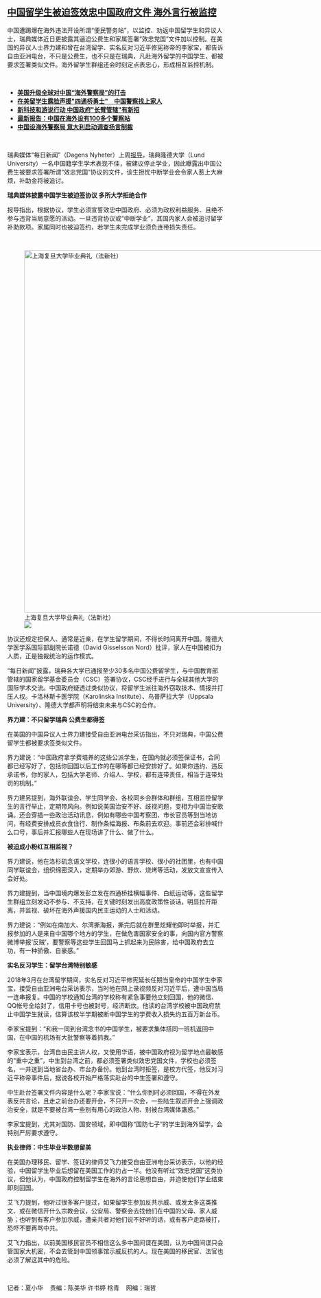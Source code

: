 <!--1674232140000-->
[中国留学生被迫签效忠中国政府文件 海外言行被监控](https://www.rfa.org/mandarin/yataibaodao/kejiaowen/hx2-01202023080456.html)
------

<p>中国遭踢爆在海外违法开设所谓“便民警务站”，以监控、劝返中国留学生和异议人士，瑞典媒体近日更披露其逼迫公费生和家属签署“效忠党国”文件加以控制。在美国的异议人士界力建和曾在台湾留学、实名反对习近平修宪称帝的李家宝，都告诉自由亚洲电台，不只是公费生，也不只是在瑞典，凡赴海外留学的中国学生，都被要求签署类似文件。海外留学生群组还会时刻定点表忠心，形成相互监控机制。</p><p><span class="result-title"> </span></p><ul><li><span class="result-title"> <a class="state-published" href="https://www.rfa.org/mandarin/Xinwen/4-01122023112827.html"><strong>美国升级全球对中国“海外警察局”的打击</strong></a> </span></li><li><span class="result-title"> <a class="state-published" href="https://www.rfa.org/mandarin/yataibaodao/meiti/cm-10202022120339.html"><strong>在美留学生露脸声援"四通桥勇士"　中国警察找上家人</strong></a> </span></li><li><span class="result-title"><a class="state-published" href="https://www.rfa.org/mandarin/yataibaodao/shehui/cm-12142022131147.html"><strong>新科技和游说行动 中国政府"长臂管辖"有新招</strong></a></span></li><li class="teaserimg"><span class="result-title"> <a class="state-published" href="https://www.rfa.org/mandarin/Xinwen/7-12052022153525.html"><strong>最新报告：中国在海外设有100多个警察站</strong></a> </span></li><li><span class="result-title"> <a class="state-published" href="https://www.rfa.org/mandarin/Xinwen/8-12202022145225.html"><strong>中国设海外警察局 意大利启动调查扬言制裁</strong></a> </span></li></ul><p><span class="result-title"> </span></p><p>瑞典媒体“每日新闻”（Dagens Nyheter）上周<a href="https://www.dn.se/sverige/kinas-hemliga-avtal-med-studenter-i-sverige-kraver-lojalitet-med-regimen/">报导</a>，瑞典隆德大学（Lund University）一名中国籍学生学术表现不佳，被建议停止学业，因此曝露出中国公费生被要求签署所谓“效忠党国”协议的文件，该生担忧中断学业会令家人惹上大麻烦，补助金将被追讨。</p><p><strong>瑞典媒体披露中国学生被迫签协议 多所大学拒绝合作</strong></p><p>报导指出，根据协议，学生必须宣誓效忠中国政府、必须为政权利益服务、且绝不参与违背当局意愿的活动。一旦违背协议或“中断学业”，其国内家人会被追讨留学补助款项。家属同时也被迫签约，若学生未完成学业须负连带损失责任。</p><p><span class="result-title"> </span></p><p><figure class="image-richtext image-inline captioned" style="width:1500px;"><img alt="上海复旦大学毕业典礼（法新社）" height="844" src="https://www.rfa.org/mandarin/yataibaodao/kejiaowen/hx2-01202023080456.html/image.jpg/@@images/a9fafbf4-623d-4ba2-8760-bbde93a810d3.jpeg" title="image.jpg" width="1500"/><figcaption class="image-caption">上海复旦大学毕业典礼（法新社）</figcaption><small></small><div id="zoomattribute"><a data-caption="上海复旦大学毕业典礼（法新社）" data-fancybox="" href="https://www.rfa.org/mandarin/yataibaodao/kejiaowen/hx2-01202023080456.html/image.jpg" id="single_image" title="上海复旦大学毕业典礼（法新社）"><img src="/++plone++rfa-resources/img/icon-zoom.png"/></a></div></figure></p><p>协议还规定担保人、通常是近亲，在学生留学期间，不得长时间离开中国。隆德大学医学系国际部副院长诺德（David Gisselsson Nord）批评，家人在中国被扣为人质，正是独裁统治的运作模式。</p><p>“每日新闻”披露，瑞典各大学已通报至少30多名中国公费留学生，与中国教育部管辖的国家留学基金委员会（CSC）签署协议，CSC经手进行与全球其他大学的国际学术交流。中国政府疑透过类似协议，将留学生派往海外窃取技术、情报并打压人权。卡洛林斯卡医学院（Karolinska Institute）、乌普萨拉大学（Uppsala University）、隆德大学都声明将结束未来与CSC的合作。</p><p><strong>界力建：不只留学瑞典 公费生都得签</strong></p><p>在美国的中国异议人士界力建接受自由亚洲电台采访指出，不只对瑞典，中国公费留学生都被要求签类似文件。</p><p>界力建说：“中国政府拿学费培养的这些公派学生，在国内就必须签保证书，合同都已经写好了，包括你回国以后工作的在哪等都已经安排好了。如果你违约、违反承诺书，你的家人，包括大学老师、介绍人、学校，都有连带责任，相当于连带处罚的机制。”</p><p>界力建另提到，海外联谊会、学生同学会、各校同乡会群体和群组，互相监控留学生的言行举止，定期带风向。例如说美国治安不好、歧视问题，变相为中国治安歌诵。还会穿插一些政治活动讯息，例如有哪些中国考察团、市长官员等到当地访问，有经费安排成员衣食住行、制作条幅海报、布条前去欢迎。事前还会彩排喊什么口号，事后并汇报哪些人在现场讲了什么、做了什么。</p><p><strong>被迫成小粉红互相监视？</strong></p><p>界力建说，他在洛杉矶念语文学校，连很小的语言学校、很小的社团里，也有中国同学联谊会，组织绵密深入，定期举办郊游、野炊、烧烤等活动，发放文宣宣传入会好处。</p><p>界力建提到，当中国境内爆发彭立发在四通桥挂横幅事件、白纸运动等，这些留学生群组立刻发动不参与、不支持，在关键时刻发出高度政策性谈话，明显拉开距离，并监视、破坏在海外声援国内民主运动的人士和活动。</p><p>界力建说：“例如在南加大、尔湾撕海报，撕完后就在群里炫耀他即时举报，并汇报参加的人是来自中国哪个地方的学生，在做危害国家安全的事，向国内官方警察微博举报‘反贼’，要警察等这些学生回国马上抓起来为民除害，给中国政府去立功，有一种骄傲、自豪感。”</p><p><strong>实名反习学生：留学台湾特别敏感</strong></p><p>2018年3月在台湾留学期间，实名反对习近平修宪延长任期当皇帝的中国学生李家宝，接受自由亚洲电台采访表示，当时他在网上录视频反对习近平后，遭中国当局一连串报复。中国的学校通知台湾的学校称有紧急事要他立刻回国，他的微信、QQ帐号全给封了，信用卡号也被封号，经济断炊。他读的台湾学校被中国政府禁止中国学生就读，估算该校半学期被断中国学生的学费收入损失约五百万新台币。</p><p>李家宝提到：“和我一同到台湾念书的中国学生，被要求集体搭同一班机返回中国，在中国的机场有大批警察等着抓我。”</p><p>李家宝表示，台湾自由民主讲人权，又使用华语，被中国政府视为留学地点最敏感的“重中之重”，中生到台湾之前，都必须签署类似效忠党国文件，学校也必须签名，一并送到当地省台办、市台办备份。他到台湾时拒签，是校方代签，他反对习近平称帝事件后，据说各校开始严格落实赴台的中生签署和遵守。</p><p>中生赴台签署文件内容是什么呢？李家宝说：“什么你到时必须回国，不得在外发表反共言论，且走之前台办还要开会，不只开一次会，一些陆生叙述开会上强调政治安全，就是不要被台湾一些别有用心的政治人物、别被台湾媒体蛊惑。”</p><p>李家宝提到，尤其对国防、国安领域，即中国称“国防七子”的学生到海外留学，会特别严厉要求遵守。</p><p><strong>执业律师：中生毕业半数想留美</strong></p><p>在美国办理移民、留学、签证的律师艾飞力接受自由亚洲电台采访表示，以他的经验，中国留学生毕业后想留在美国工作的约占一半。他没有听过“效忠党国”这类协议，但他认为，中国政府控制留学生在海外的言论思想自由，并迫使他们学业结束即刻回国。</p><p>艾飞力提到，他听过很多客户提过，如果留学生参加反共示威、或发太多这类推文、或在微信开什么宗教会议，公安局、警察会去找他们在中国的父母、家人威胁；也听到有客户参加示威，遭亲共者对他们说不好听的话，或有客户走路被打，恐吓不要再骂中共。</p><p>艾飞力指出，以前美国移民官员不相信这么多中国间谍在美国，认为中国间谍只会管国家大机密，不会去管到中国领事馆示威反抗的人。现在美国的移民官、法官也必须了解这其中的危险。</p><p><span class="result-title"> </span></p><p>记者：夏小华    责编：陈美华 许书婷 梒青    网编：瑞哲</p>
